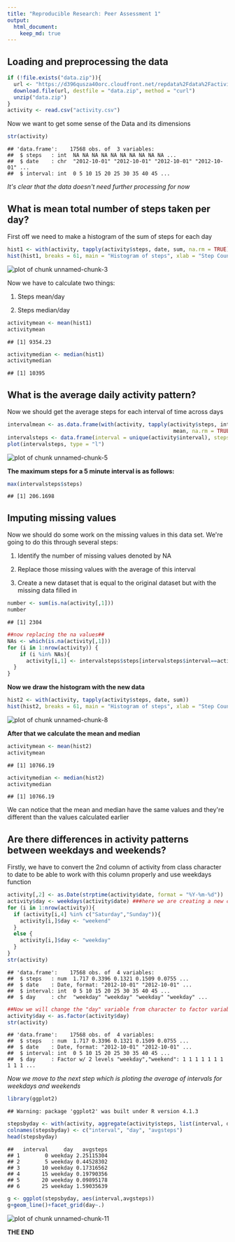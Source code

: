 ```yaml
---
title: "Reproducible Research: Peer Assessment 1"
output: 
  html_document:
    keep_md: true
---
```



## Loading and preprocessing the data

```r
if (!file.exists("data.zip")){
  url <- "https://d396qusza40orc.cloudfront.net/repdata%2Fdata%2Factivity.zip"
  download.file(url, destfile = "data.zip", method = "curl")
  unzip("data.zip")
}
activity <- read.csv("activity.csv")
```
Now we want to get some sense of the Data and its dimensions

```r
str(activity)
```

```
## 'data.frame':	17568 obs. of  3 variables:
##  $ steps   : int  NA NA NA NA NA NA NA NA NA NA ...
##  $ date    : chr  "2012-10-01" "2012-10-01" "2012-10-01" "2012-10-01" ...
##  $ interval: int  0 5 10 15 20 25 30 35 40 45 ...
```
*It's clear that the data doesn't need further processing for now*

## What is mean total number of steps taken per day?
First off we need to make a histogram of the sum of steps for each day

```r
hist1 <- with(activity, tapply(activity$steps, date, sum, na.rm = TRUE))
hist(hist1, breaks = 61, main = "Histogram of steps", xlab = "Step Count")
```

![plot of chunk unnamed-chunk-3](figure/unnamed-chunk-3-1.png)

Now we have to calculate two things:

1. Steps mean/day

2. Steps median/day


```r
activitymean <- mean(hist1)
activitymean
```

```
## [1] 9354.23
```

```r
activitymedian <- median(hist1)
activitymedian
```

```
## [1] 10395
```
## What is the average daily activity pattern?
Now we should get the average steps for each interval of time across days 

```r
intervalmean <- as.data.frame(with(activity, tapply(activity$steps, interval, 
                                                     mean, na.rm = TRUE)))
intervalsteps <- data.frame(interval = unique(activity$interval), steps = intervalmean[,1])
plot(intervalsteps, type = "l")
```

![plot of chunk unnamed-chunk-5](figure/unnamed-chunk-5-1.png)

**The maximum steps for a 5 minute interval is as follows:**

```r
max(intervalsteps$steps)
```

```
## [1] 206.1698
```
## Imputing missing values
Now we should do some work on the missing values in this data set.
We're going to do this through several steps:

1. Identify the number of missing values denoted by NA

2. Replace those missing values with the average of this interval

3. Create a new dataset that is equal to the original dataset but with the missing data filled in


```r
number <- sum(is.na(activity[,1]))
number
```

```
## [1] 2304
```

```r
##now replacing the na values##
NAs <- which(is.na(activity[,1]))
for (i in 1:nrow(activity)) {
    if (i %in% NAs){
      activity[i,1] <- intervalsteps$steps[intervalsteps$interval==activity[i,3]]
  }
} 
```
**Now we draw the histogram with the new data**

```r
hist2 <- with(activity, tapply(activity$steps, date, sum))
hist(hist2, breaks = 61, main = "Histogram of steps", xlab = "Step Count")
```

![plot of chunk unnamed-chunk-8](figure/unnamed-chunk-8-1.png)

**After that we calculate the mean and median**

```r
activitymean <- mean(hist2)
activitymean
```

```
## [1] 10766.19
```

```r
activitymedian <- median(hist2)
activitymedian
```

```
## [1] 10766.19
```
We can notice that the mean and median have the same values and they're different
than the values calculated earlier

## Are there differences in activity patterns between weekdays and weekends?
Firstly, we have to convert the 2nd column of activity from class character to date to be able to work with this column properly and use weekdays function

```r
activity[,2] <- as.Date(strptime(activity$date, format = "%Y-%m-%d"))
activity$day <- weekdays(activity$date) ###here we are creating a new column###
for (i in 1:nrow(activity)){
  if (activity[i,4] %in% c("Saturday","Sunday")){
    activity[i,]$day <- "weekend"
  }
  else {
    activity[i,]$day <- "weekday"
  }
}
str(activity)
```

```
## 'data.frame':	17568 obs. of  4 variables:
##  $ steps   : num  1.717 0.3396 0.1321 0.1509 0.0755 ...
##  $ date    : Date, format: "2012-10-01" "2012-10-01" ...
##  $ interval: int  0 5 10 15 20 25 30 35 40 45 ...
##  $ day     : chr  "weekday" "weekday" "weekday" "weekday" ...
```

```r
##Now we will change the "day" variable from character to factor variable##
activity$day <- as.factor(activity$day)
str(activity)
```

```
## 'data.frame':	17568 obs. of  4 variables:
##  $ steps   : num  1.717 0.3396 0.1321 0.1509 0.0755 ...
##  $ date    : Date, format: "2012-10-01" "2012-10-01" ...
##  $ interval: int  0 5 10 15 20 25 30 35 40 45 ...
##  $ day     : Factor w/ 2 levels "weekday","weekend": 1 1 1 1 1 1 1 1 1 1 ...
```

*Now we move to the next step which is ploting the average of intervals for weekdays and weekends*


```r
library(ggplot2)
```

```
## Warning: package 'ggplot2' was built under R version 4.1.3
```

```r
stepsbyday <- with(activity, aggregate(activity$steps, list(interval, day),mean))
colnames(stepsbyday) <- c("interval", "day", "avgsteps")
head(stepsbyday)
```

```
##   interval     day   avgsteps
## 1        0 weekday 2.25115304
## 2        5 weekday 0.44528302
## 3       10 weekday 0.17316562
## 4       15 weekday 0.19790356
## 5       20 weekday 0.09895178
## 6       25 weekday 1.59035639
```

```r
g <- ggplot(stepsbyday, aes(interval,avgsteps))
g+geom_line()+facet_grid(day~.)
```

![plot of chunk unnamed-chunk-11](figure/unnamed-chunk-11-1.png)

**THE END**
